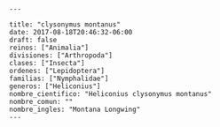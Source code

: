 
      ---

      title: "clysonymus montanus"
      date: 2017-08-18T20:46:32-06:00
      draft: false
      reinos: ["Animalia"]
      divisiones: ["Arthropoda"]
      clases: ["Insecta"]
      ordenes: ["Lepidoptera"]
      familias: ["Nymphalidae"]
      generos: ["Heliconius"]
      nombre_cientifico: "Heliconius clysonymus montanus"
      nombre_comun: ""
      nombre_ingles: "Montana Longwing"
      ---

      